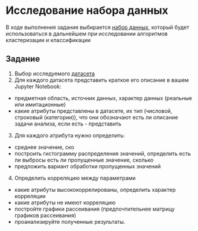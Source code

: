 
# Исследование набора данных

В ходе выполнения задания выбирается [набор данных](https://www.kaggle.com/datasets/mylesoneill/world-university-rankings?resource=download&select=timesData.csv), который будет использоваться в дальнейшем при исследовании алгоритмов кластеризации и классификации

## Задание
1. Выбор исследуемого [датасета](https://www.kaggle.com/datasets/mylesoneill/world-university-rankings?resource=download&select=timesData.csv)
2. Для каждого датасета представить краткое его описание в вашем Jupyter Notebook: 
  - предметная область, источник данных, характер данных (реальные или имитационные)
  - какие атрибуты представлены в датасете, их тип (числовой, строковый (категории)), что они обозначают есть ли описание задачи анализа, если есть - представить
3. Для каждого атрибута нужно определить:
  - среднее значение, ско
  - построить гистограмму распределения значений, определить есть ли выбросы 
есть ли пропущенные значение, сколько
  - предложить вариант обработки пропущенных значений
4. Определить корреляцию между параметрами
  - какие атрибуты высококоррелированы, определить характер корреляции 
  - какие атрибуты не имеют корреляцию
  - постройте графики рассеивания (предпочтительнее матрицу графиков рассеивания)
  - проанализируйте полученные результаты.
